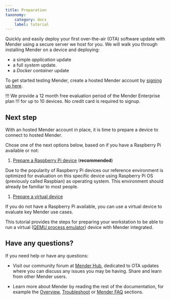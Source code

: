 ```yaml
---
title: Preparation
taxonomy:
    category: docs
    label: tutorial
---
```


Quickly and easily deploy your first over-the-air (OTA) software update with
Mender using a secure server we host for you. We will walk you through
installing Mender on a device and deploying:

* a simple *application* update
* a full *system* update.
* a *Docker container* update

To get started testing Mender, create a hosted Mender account by
[signing up here](https://mender.io/signup?target=_blank).

!!! We provide a 12 month free evaluation period of the Mender Enterprise plan
!!! for up to 10 devices. No credit card is required to signup.

## Next step

With an hosted Mender account in place, it is time to prepare a device to
connect to hosted Mender.

Chose one of the next options below, based on if you have a Raspberry Pi
available or not:

1. [Prepare a Raspberry Pi device](./01.Prepare-a-Raspberry-Pi-device/docs.md) (**recommended**)

  Due to the popularity of Raspberry Pi devices our reference environment is
  optimized for evaluation on this specific device using Raspberry Pi OS
  (previously called Raspbian) as operating system. This environment should
  already be familiar to most people.

1. [Prepare a virtual device](./02.Prepare-a-virtual-device/docs.md)

  If you do not have a Raspberry Pi available, you can use a virtual device to
  evaluate key Mender use cases.

  This tutorial provides the steps for preparing your workstation to be able to run
  a virtual ([QEMU process emulator](https://www.qemu.org/?target=_blank)) device with Mender
  integrated.

## Have any questions?

If you need help or have any questions:

* Visit our community forum at [Mender Hub](https://hub.mender.io?target=_blank),
dedicated to OTA updates where you can discuss any issues you may be having.
Share and learn from other Mender users.

* Learn more about Mender by reading the rest of the documentation, for example
the [Overview](../../02.Overview/01.Introduction/docs.md),
[Troubleshoot](../../201.Troubleshoot/) or
[Mender FAQ](https://mender.io/plans/faq?target=_blank) sections.
